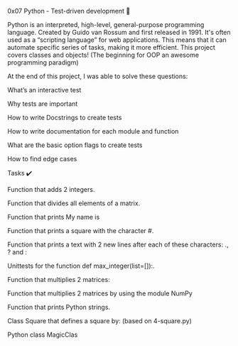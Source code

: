 0x07 Python - Test-driven development 🐍

Python is an interpreted, high-level, general-purpose programming language. Created by Guido van Rossum and first released in 1991. It's often used as a “scripting language” for web applications. This means that it can automate specific series of tasks, making it more efficient. This project covers classes and objects! (The beginning for OOP an awesome programming paradigm)



At the end of this project, I was able to solve these questions:



What’s an interactive test

Why tests are important

How to write Docstrings to create tests

How to write documentation for each module and function

What are the basic option flags to create tests

How to find edge cases

Tasks ✔️

Function that adds 2 integers.

Function that divides all elements of a matrix.

Function that prints My name is

Function that prints a square with the character #.

Function that prints a text with 2 new lines after each of these characters: ., ? and :

Unittests for the function def max_integer(list=[]):.

Function that multiplies 2 matrices:

Function that multiplies 2 matrices by using the module NumPy

Function that prints Python strings.

Class Square that defines a square by: (based on 4-square.py)

Python class MagicClas

